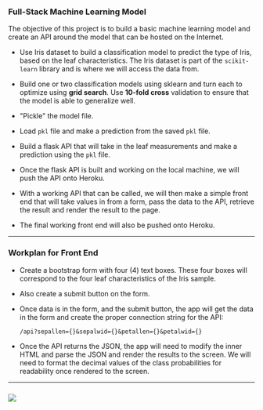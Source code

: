 ### Full-Stack Machine Learning Model

The objective of this project is to build a basic machine learning model and create an API around the model that can be hosted on the Internet. 

* Use Iris dataset to build a classification model to predict the type of Iris, based on the leaf characteristics. The Iris dataset is part of the `scikit-learn` library and is where we will access the data from.

* Build one or two classification models using sklearn and turn each to optimize using **grid search**. Use **10-fold cross** validation to ensure that the model is able to generalize well. 

* "Pickle" the model file.

* Load `pkl` file and make a prediction from the saved `pkl` file. 

* Build a flask API that will take in the leaf measurements and make a prediction using the `pkl` file. 

* Once the flask API is built and working on the local machine, we will push the API onto Heroku.

* With a working API that can be called, we will then make a simple front end that will take values in from a form, pass the data to the API, retrieve the result and render the result to the page.

* The final working front end will also be pushed onto Heroku.

---

### Workplan for Front End 

* Create a bootstrap form with four (4) text boxes. These four boxes will correspond to the four leaf characteristics of the Iris sample.

* Also create a submit button on the form.

* Once data is in the form, and the submit button, the app will get the data in the form and create the proper connection string for the API:

	`/api?sepallen={}&sepalwid={}&petallen={}&petalwid={}`
	
* Once the API returns the JSON, the app will need to modify the inner HTML and parse the JSON and render the results to the screen. We will need to format the decimal values of the class probabilities for readability once rendered to the screen.

---
###

![](https://upload.wikimedia.org/wikipedia/commons/5/56/Iris_dataset_scatterplot.svg)
